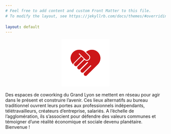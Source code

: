 ```yaml
---
# Feel free to add content and custom Front Matter to this file.
# To modify the layout, see https://jekyllrb.com/docs/themes/#overriding-theme-defaults

layout: default
---
```

<div style="text-align: center">
<img src="/assets/images/heart.png"/>
</div>

Des espaces de coworking du Grand Lyon se mettent en réseau pour agir dans le présent et construire l’avenir. Ces lieux alternatifs au bureau traditionnel ouvrent leurs portes aux professionnels indépendants, télétravailleurs, créateurs d’entreprise, salariés. A l’échelle de l’agglomération, ils s’associent pour défendre des valeurs communes et témoigner d’une réalité économique et sociale devenu planétaire. Bienvenue ! 
